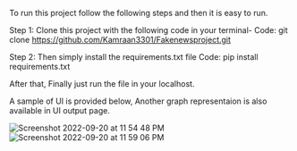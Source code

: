 To run this project follow the following steps and then it is easy to run.

Step 1: Clone this project with the following code in your terminal-
Code: 
git clone https://github.com/Kamraan3301/Fakenewsproject.git

Step 2: Then simply install the requirements.txt file
Code: pip install requirements.txt

After that, Finally just run the file in your localhost. 

A sample of UI is provided below, Another graph representaion is also available in UI output page.

![Screenshot 2022-09-20 at 11 54 48 PM](https://user-images.githubusercontent.com/44130933/191330050-4fab9aa2-ff7f-47ae-ade1-a32a6315c657.png)
![Screenshot 2022-09-20 at 11 59 06 PM](https://user-images.githubusercontent.com/44130933/191330570-d59545de-8f3c-46f4-acb3-b0bfcdc0679a.png)
